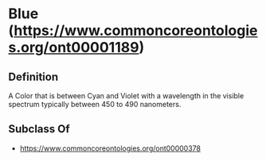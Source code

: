 # Blue (https://www.commoncoreontologies.org/ont00001189)

## Definition
A Color that is between Cyan and Violet with a wavelength in the visible spectrum typically between 450 to 490 nanometers.

## Subclass Of
- https://www.commoncoreontologies.org/ont00000378

